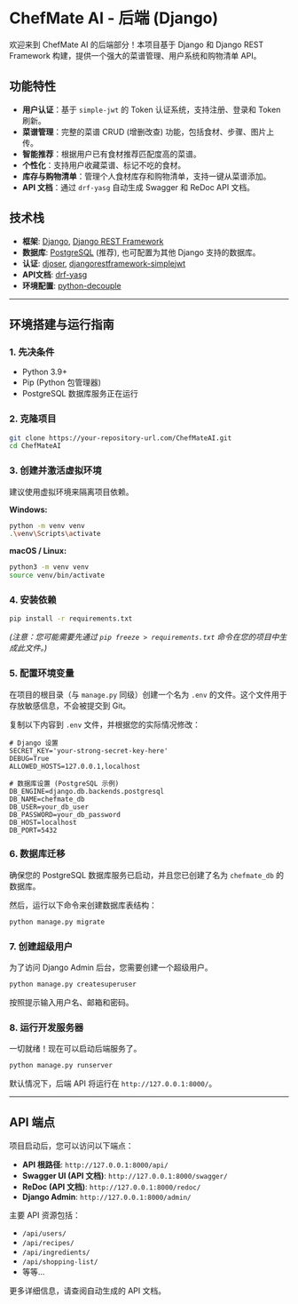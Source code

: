 # ChefMate AI - 后端 (Django)

欢迎来到 ChefMate AI 的后端部分！本项目基于 Django 和 Django REST Framework 构建，提供一个强大的菜谱管理、用户系统和购物清单 API。

## 功能特性

- **用户认证**：基于 `simple-jwt` 的 Token 认证系统，支持注册、登录和 Token 刷新。
- **菜谱管理**：完整的菜谱 CRUD (增删改查) 功能，包括食材、步骤、图片上传。
- **智能推荐**：根据用户已有食材推荐匹配度高的菜谱。
- **个性化**：支持用户收藏菜谱、标记不吃的食材。
- **库存与购物清单**：管理个人食材库存和购物清单，支持一键从菜谱添加。
- **API 文档**：通过 `drf-yasg` 自动生成 Swagger 和 ReDoc API 文档。

## 技术栈

- **框架**: [Django](https://www.djangoproject.com/), [Django REST Framework](https://www.django-rest-framework.org/)
- **数据库**: [PostgreSQL](https://www.postgresql.org/) (推荐), 也可配置为其他 Django 支持的数据库。
- **认证**: [djoser](https://djoser.readthedocs.io/), [djangorestframework-simplejwt](https://django-rest-framework-simplejwt.readthedocs.io/)
- **API文档**: [drf-yasg](https://drf-yasg.readthedocs.io/)
- **环境配置**: [python-decouple](https://pypi.org/project/python-decouple/)

---

## 环境搭建与运行指南

### 1. 先决条件

- Python 3.9+
- Pip (Python 包管理器)
- PostgreSQL 数据库服务正在运行

### 2. 克隆项目

```bash
git clone https://your-repository-url.com/ChefMateAI.git
cd ChefMateAI
```

### 3. 创建并激活虚拟环境

建议使用虚拟环境来隔离项目依赖。

**Windows:**
```bash
python -m venv venv
.\venv\Scripts\activate
```

**macOS / Linux:**
```bash
python3 -m venv venv
source venv/bin/activate
```

### 4. 安装依赖

```bash
pip install -r requirements.txt
```
*(注意：您可能需要先通过 `pip freeze > requirements.txt` 命令在您的项目中生成此文件。)*

### 5. 配置环境变量

在项目的根目录（与 `manage.py` 同级）创建一个名为 `.env` 的文件。这个文件用于存放敏感信息，不会被提交到 Git。

复制以下内容到 `.env` 文件，并根据您的实际情况修改：

```env
# Django 设置
SECRET_KEY='your-strong-secret-key-here'
DEBUG=True
ALLOWED_HOSTS=127.0.0.1,localhost

# 数据库设置 (PostgreSQL 示例)
DB_ENGINE=django.db.backends.postgresql
DB_NAME=chefmate_db
DB_USER=your_db_user
DB_PASSWORD=your_db_password
DB_HOST=localhost
DB_PORT=5432
```

### 6. 数据库迁移

确保您的 PostgreSQL 数据库服务已启动，并且您已创建了名为 `chefmate_db` 的数据库。

然后，运行以下命令来创建数据库表结构：

```bash
python manage.py migrate
```

### 7. 创建超级用户

为了访问 Django Admin 后台，您需要创建一个超级用户。

```bash
python manage.py createsuperuser
```
按照提示输入用户名、邮箱和密码。

### 8. 运行开发服务器

一切就绪！现在可以启动后端服务了。

```bash
python manage.py runserver
```

默认情况下，后端 API 将运行在 `http://127.0.0.1:8000/`。

---

## API 端点

项目启动后，您可以访问以下端点：

- **API 根路径**: `http://127.0.0.1:8000/api/`
- **Swagger UI (API 文档)**: `http://127.0.0.1:8000/swagger/`
- **ReDoc (API 文档)**: `http://127.0.0.1:8000/redoc/`
- **Django Admin**: `http://127.0.0.1:8000/admin/`

主要 API 资源包括：
- `/api/users/`
- `/api/recipes/`
- `/api/ingredients/`
- `/api/shopping-list/`
- 等等...

更多详细信息，请查阅自动生成的 API 文档。